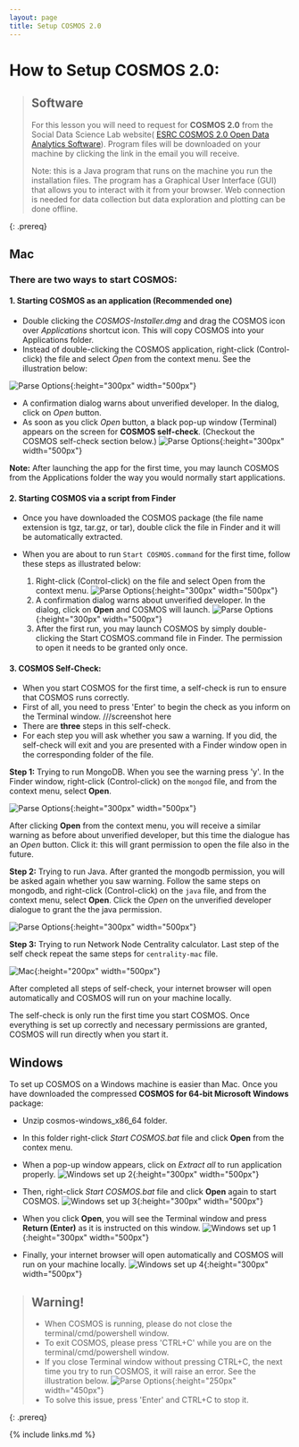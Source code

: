 ```yaml
---
layout: page
title: Setup COSMOS 2.0
---
```


# How to Setup COSMOS 2.0:

> ## Software
>
> For this lesson you will need to request for **COSMOS 2.0**
> from the Social Data Science Lab website( 
> [ESRC COSMOS 2.0 Open Data Analytics Software](http://socialdatalab.net/COSMOS)).
> Program files will be downloaded on your machine by clicking the link in the email you will receive.
>
> Note: this is a Java program that runs on the machine you run the installation files. The program has a Graphical User Interface (GUI) that allows you to interact with it from your browser. Web connection is needed for data collection but data exploration and plotting can be done offline. 
>
{: .prereq}

## Mac


### There are two ways to start COSMOS:

#### 1. Starting COSMOS as an application (Recommended one)
- Double clicking the *COSMOS-Installer.dmg* and drag the COSMOS icon over *Applications* shortcut icon. This will copy COSMOS into your Applications folder.
-  Instead of double-clicking the COSMOS application, right-click (Control-click) the file and select *Open* from the context menu. See the illustration below:

![Parse Options](fig/Open_COSMOS.png){:height="300px" width="500px"}

- A confirmation dialog warns about unverified developer. In the dialog, click on
*Open* button.
- As soon as you click *Open* button, a black pop-up window (Terminal) appears on the screen for **COSMOS self-check**. (Checkout the COSMOS self-check section below.)
![Parse Options](fig/Cosmos-self-check.png){:height="300px" width="500px"}

 
**Note:** After launching the app for the first time, you may launch COSMOS from the Applications folder the way you would normally start applications.


#### 2. Starting COSMOS via a script from Finder
- Once you have downloaded the COSMOS package (the file name extension is tgz, tar.gz, or tar), double click the file in Finder and it will be automatically extracted.
- When you are about to run `Start COSMOS.command` for the first time, follow these steps as illustrated below:

    1. Right-click (Control-click) on the file and select Open from the context menu.
    ![Parse Options](fig/Start_with_script.png){:height="300px" width="500px"}
    2. A confirmation dialog warns about unverified developer. In the dialog, click on **Open** and COSMOS will launch.
    ![Parse Options](fig/Verify_developer.png){:height="300px" width="500px"}
    3. After the first run, you may launch COSMOS by simply double-clicking the Start COSMOS.command file in Finder. The permission to open it needs to be granted only once.

#### 3. COSMOS Self-Check:
- When you start COSMOS for the first time, a self-check is run to ensure that COSMOS runs correctly. 
- First of all, you need to press 'Enter' to begin the check as you inform on the Terminal window. ///screenshot here
- There are **three** steps in this self-check.
- For each step you will ask whether you saw a warning. If you did, the self-check will exit and you are presented with a Finder window open in the corresponding folder of the file. 

**Step 1:** Trying to run MongoDB. When you see the warning press 'y'. In the Finder window, right-click (Control-click) on the `mongod` file, and from the context menu, select **Open**. 

![Parse Options](fig/Mongo.png){:height="300px" width="500px"}

After clicking **Open** from the context menu, you will receive a similar warning as before about unverified developer, but this time the dialogue has an *Open* button. Click it: this will grant permission to open the file also in the future.

**Step 2:** Trying to run Java. After granted the mongodb permission, you will be asked again whether you saw warning. Follow the same steps on mongodb, and right-click (Control-click) on the `java` file, and from the context menu, select **Open**. Click the *Open* on the unverified developer dialogue to grant the the java permission.

![Parse Options](fig/Java.png){:height="300px" width="500px"}

**Step 3:**  Trying to run Network Node Centrality calculator. Last step of the self check repeat the same steps for `centrality-mac` file.

![Mac](fig/centrality-mac.png){:height="200px" width="500px"}


After completed all steps of self-check, your internet browser will open automatically and COSMOS will run on your machine locally.

The self-check is only run the first time you start COSMOS. Once everything is set up correctly and necessary permissions are granted, COSMOS will run directly when you start it.



## Windows

To set up COSMOS on a Windows machine is easier than Mac. Once you have downloaded the compressed **COSMOS for 64-bit Microsoft Windows**
package:
- Unzip cosmos-windows_x86_64 folder.
- In this folder right-click *Start COSMOS.bat* file and click **Open** from the contex menu.
- When a pop-up window appears, click on *Extract all* to run application properly.
![Windows set up 2](fig/Setup-3.png){:height="300px" width="500px"}
- Then, right-click *Start COSMOS.bat* file and click **Open** again to start COSMOS.
![Windows set up 3](fig/Setup-4.png){:height="300px" width="500px"}

- When you click **Open**, you will see the Terminal window and press **Return (Enter)** as it is instructed on this window.
![Windows set up 1](fig/Setup-5.png){:height="300px" width="500px"}

- Finally, your internet browser will open automatically and COSMOS will run on your machine locally.
![Windows set up 4](fig/setup-7.png){:height="300px" width="500px"}


 
> ## Warning!
> - When COSMOS is running, please do not close the terminal/cmd/powershell window.  
> - To exit COSMOS, please press 'CTRL+C' while you are on the terminal/cmd/powershell window. 
> - If you close Terminal window without pressing CTRL+C, the next time you try to run COSMOS, it will raise an error. See the illustration below.
> ![Parse Options](/fig/Error.png){:height="250px" width="450px"}
> - To solve this issue, press 'Enter' and CTRL+C to stop it.
>
{: .prereq}


{% include links.md %}
